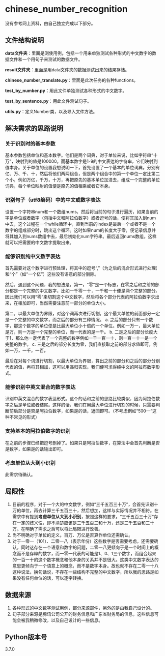 # chinese_number_recognition
没有参考网上资料，由自己独立完成以下部分。

## 文件结构说明
**data文件夹**：里面是测使用例，包括一个用来单独测试各种形式的中文数字的数据文件和一个用句子来测试的数据文件。

**result文件夹**：里面是用data文件夹的数据测试出来的结果存储。

**chinese_number_translate.py**：里面是此次任务的各种functions。

**test_by_number.py**：用此文件单独测试各种形式的中文数字。

**test_by_sentence.py**：用此文件测试句子。

**utils.py**：定义Number类，以及导入文件方法。

## 解决需求的思路说明
### 关于识别时的基本参数
基本参数包括单位和基本数字。他们是两个词典，对于单位来说，比如字符串“十万”，映射到的值是100000。而基本数字是1-9的中文表达的字符串，它们映射到值本身。关于单位的设置我想说明一下，首先设置了一个基本的单位词典，分别有亿、万、千、十，然后将他们两两组合，但是两个组合中的第一个单位一定比第二个小，例如万亿，千万，十万，再把原先的基本单位加进去，组成一个完整的单位词典，每个单位映射的值便是原先的值相乘或者它本身。

### 识别句子（utf8编码）中的中文或数字表达
设置一个字符串num和一个数组nums，然后将当前的句子进行遍历，如果当前的字是单位或者数字（包括中文和阿拉伯数字）或者逗号的话，便将其加入到num中去，这个过程在一个while循环中，直到当前的index是最后一个或者不是一个数字的组成部分时，跳出这个循环。这时如果num的长度大于零，便记录信息并将其加入到nums数组中去，最后初始化num字符串。最后返回nums数组。这样就可以把需要的中文数字提取出来。

### 能够识别纯中文数字表达
首先需要对这个数字进行预处理，将其中的逗号“,”（为之后的混合形式进行处理）和“个”（如“一个亿”）这些没有语意的部分删除。

然后，遇到这个问题，我的想法是，第一，“零”是一个标志，在零之后和之前的部分都是一个完整的中文数字，比如一千零一十，一千和一十便是两个完整的部分。因此我们可以用“零”来切割这个中文数字，然后将各个部分代表的阿拉伯数字求出来，在相加即可，当然需要注意前一部分的单位大小。

第二，以最大单位为界限，对这个词再次进行切割，这个最大单位的前面部分一定是一个完整的中文数字，而之后的部分有三种情况。
a. 之后的部分只有一个数字，那这个数字的单位便是比最大单位小十倍的一个单位。例如一万一，最大单位是万，则一万是一个完整的单位，而一代表的是一千。
b. 二是之后的部分长度大于1，那么他一定代表了一个完整的数字例如一千一百一十，则一百一十一是一个完整的数字。
c. 三是之后的部分长度为零，我们直接取之前的部分求值即可，例如一万，一千，一百。

最后在对每个词进行切割，以最大单位为界限，算出之前的部分和之后的部分分别代表的值，再将其相加，这可以用递归实现，我们便可求得纯中文的阿拉布数字形式。

### 能够识别中英文混合的数字表达
识别中英文混合的数字表达形式。这个的话和之前的思路比较类似，因为阿拉伯数字之后是单位或者结尾。这样的话，我们在用最大单位进行切割的时候，只需要判断前后部分是否是阿拉伯数字，如果是的话，返回即可。（不考虑例如“500一”这种不常见的形式）

### 支持基本的阿拉伯数字的识别
在之前的步骤已经把逗号删掉了。如果只是阿拉伯数字，在算法中会首先判断是否是数字，如果是的话输出即可。

### 考虑单位从大到小识别
此需求待确认。

## 局限性
1. 目前的程序，对于一个大的中文数字，例如“三千五百三十万”，会首先识别十万的单位，再去计算三千五百三十，然后想加，这样与实际情况并不相符。在需求中有提到**考虑单位从大到小识别**，按照这样的要求，“三千五百三十万”存在一定的歧义性，即不清楚应该是三千五百三和十万，还是三千五百和三十万。在明确了需求之后可以将此局限进行改善。
2. 尚不明确对于单位的定义，百万、万亿是否算作单位还需确认。
3. 对于一零一（101）、二零一八（表示年份）这些数字是否需要考虑，还需要确认。同时这存在一个语意和数字的问题，二零一八更倾向于是一个时间上的概念而不是存粹的数字，而一零一代表的可能是1、0、1三个数字，而组合起来的一百一十的这个数字概念和他本身的关系并不是很大。这类中文数字表达的意思更倾向于一个语意上的概念，而不是数字本身。故也就不存在二零一十八这种说法，换句话说，不存在一些结构不完整的中文数字，所以我的思路是如果没有任何单位的话，可以逐字转换。

## 数据来源
1. 各种形式的中文数字测试用例，部分来源邮件，另外的是由我自己设计的。
2. 句子部分来源是腾讯公司公开的财务信息和广东省财务局的信息，这些信息可能会被我稍微修改，以及自己设计的一些信息。

## Python版本号
3.7.0
